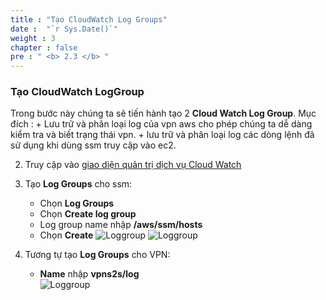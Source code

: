 ```yaml
---
title : "Tạo CloudWatch Log Groups"
date :  "`r Sys.Date()`" 
weight : 3 
chapter : false
pre : " <b> 2.3 </b> "
---
```


### Tạo CloudWatch LogGroup

Trong bước này chúng ta sẽ tiến hành tạo 2 **Cloud Watch Log Group**. Mục đích :
    + Lưu trữ và phân loại log của vpn aws cho phép chúng ta dễ dàng kiểm tra và biết trạng thái vpn. 
    + lưu trữ và phân loại log các dòng lệnh đã sử dụng khi dùng ssm truy cập vào ec2.
 
2. Truy cập vào [giao diện quản trị dịch vụ Cloud Watch](https://ap-southeast-1.console.aws.amazon.com/cloudwatch/)
3. Tạo **Log Groups** cho ssm:
   + Chọn **Log Groups**
   + Chọn **Create log group**
   + Log group name nhập **/aws/ssm/hosts**
   + Chọn **Create**
   ![Loggroup](/images/2.prerequisite/046-LogGroup.png)
   ![Loggroup](/images/2.prerequisite/047-LogGroup.png)

4. Tương tự tạo **Log Groups** cho VPN:
   + **Name** nhập **vpns2s/log**  
   ![Loggroup](/images/2.prerequisite/048-LogGroup.png)

